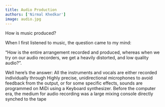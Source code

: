 ```yaml
---
title: Audio Production
authors: ['Nirmal Khedkar']
image: audio.jpg
---
```


How is music produced?

When I first listened to music, the question came to my mind:

“How is the entire arrangement recorded and produced, whereas when we try on our audio recorders, we get a heavily distorted, and low
quality audio?”.

Well here’s the answer: All the instruments and vocals are either recorded individually through Highly precise, unidirectional microphones to avoid feedback from the output, or for some specific effects, sounds are programmed on MiDi using a Keyboard synthesizer.
Before the computer era, the medium for audio recording was a large mixing console directly synched to the tape
